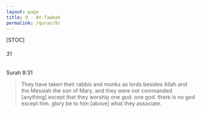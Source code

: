 ```yaml
---
layout: page
title: 9 - At-Tawbah
permalink: /quran/9/
---
```


[STOC]
                      
###### 31

Surah 9:31

> They have taken their rabbis and monks as lords besides Allah and the Messiah the son of Mary. and they were not commanded [anything] except that they worship one god. one god. there is no god except him. glory be to him [above] what they associate.
